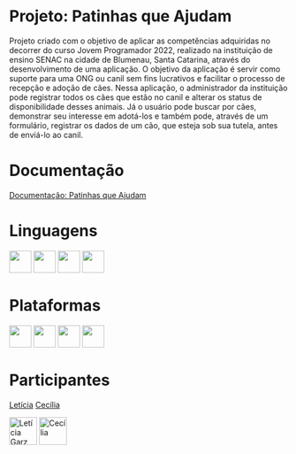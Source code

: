 # Projeto: Patinhas que Ajudam
Projeto criado com o objetivo de aplicar as competências adquiridas no decorrer do curso Jovem Programador 2022, realizado na instituição de ensino SENAC na cidade de Blumenau, Santa Catarina, através do desenvolvimento de uma aplicação. O objetivo da aplicação é servir como suporte para uma ONG ou canil sem fins lucrativos e facilitar o processo de recepção e adoção de cães. Nessa aplicação, o administrador da instituição pode registrar todos os cães que estão no canil e alterar os status de disponibilidade desses animais. Já o usuário pode buscar por cães, demonstrar seu interesse em adotá-los e também pode, através de um formulário, registrar os dados de um cão, que esteja sob sua tutela, antes de enviá-lo ao canil.

# Documentação
[Documentação: Patinhas que Ajudam](https://docs.google.com/document/d/12QnDUXtfPdsM_vdcWaQL9uVEcJNm5qngBCyq9g6qsV4/edit)

# Linguagens
<img width=40px height=40px src="https://cdn.jsdelivr.net/gh/devicons/devicon/icons/csharp/csharp-original.svg" /> <img width=40px height=40px src="https://cdn.jsdelivr.net/gh/devicons/devicon/icons/css3/css3-original.svg" /> <img width=40px height=40px src="https://cdn.jsdelivr.net/gh/devicons/devicon/icons/html5/html5-original.svg" /> <img width=40px height=40px src="https://cdn.jsdelivr.net/gh/devicons/devicon/icons/javascript/javascript-original.svg" />

# Plataformas
<img width=40px height=40px src="https://cdn.jsdelivr.net/gh/devicons/devicon/icons/canva/canva-original.svg" /> <img width=40px height=40px src="https://cdn.jsdelivr.net/gh/devicons/devicon/icons/trello/trello-plain.svg" /> <img width=40px height=40px src="https://cdn.jsdelivr.net/gh/devicons/devicon/icons/git/git-original.svg" /> <img width=40px height=40px src="https://cdn.jsdelivr.net/gh/devicons/devicon/icons/github/github-original.svg" />

# Participantes
[Letícia](https://github.com/leticiagarz)      [Cecília](https://github.com/silvaceciliaa)

<img width=50px height=50px src="https://avatars.githubusercontent.com/u/110684443?v=4" alt="Letícia Garz" /> <img width=50px height=50px src="https://avatars.githubusercontent.com/u/103593379?v=4" alt="Cecília" />









